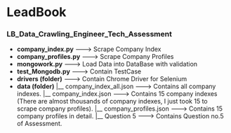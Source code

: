 # LeadBook
### LB_Data_Crawling_Engineer_Tech_Assessment

- **company_index.py** ---> Scrape Company Index
- **company_profiles.py** ---> Scrape Company Profiles
- **mongowork.py** ---> Load Data into DataBase with validation
- **test_Mongodb.py** ---> Contain TestCase
- **drivers (folder)** ---> Contain Chrome Driver for Selenium
- **data (folder)**
    |__ company_index_all.json ---> Contains all company indexes.
    |__ company_index.json ---> Contains 15 company indexes (There are almost thousands of company indexes, I just took 15 to scrape company profiles).
    |__ company_profiles.json ---> Contains 15 company profiles in detail.
    |__ Question 5 ---> Contains Question no.5 of Assessment.
  
